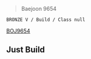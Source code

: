 >Baejoon 9654

```BRONZE V / Build / Class null```

[BOJ9654](https://www.acmicpc.net/problem/9654)<br>
<h2>Just Build</h2>
